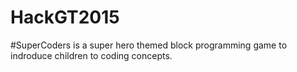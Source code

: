 # HackGT2015
#SuperCoders is a super hero themed block programming game to indroduce children to coding concepts. 
